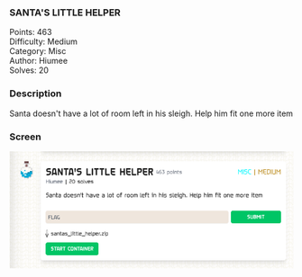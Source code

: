 ### SANTA'S LITTLE HELPER

Points: 463 \
Difficulty: Medium \
Category: Misc \
Author: Hiumee \
Solves: 20

### Description

Santa doesn't have a lot of room left in his sleigh. Help him fit one more item

### Screen

![](img/task.png)
